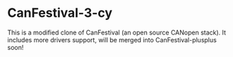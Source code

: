 CanFestival-3-cy
================

This is a modified clone of CanFestival (an open source CANopen stack).
It includes more drivers support, will be merged into CanFestival-plusplus soon!
